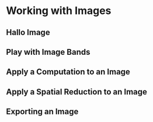 # Working with Images

## Hallo Image

## Play with Image Bands

## Apply a Computation to an Image

## Apply a Spatial Reduction to an Image

## Exporting an Image
